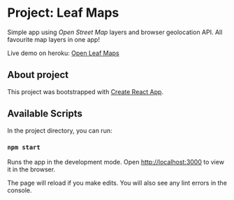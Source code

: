 # Project: Leaf Maps

Simple app using *Open Street Map* layers and browser geolocation API.
All favourite map layers in one app!

Live demo on heroku: [Open Leaf Maps](https://leafmaps.herokuapp.com/)

## About project

This project was bootstrapped with [Create React App](https://github.com/facebook/create-react-app).

## Available Scripts

In the project directory, you can run:

### `npm start`

Runs the app in the development mode.
Open [http://localhost:3000](http://localhost:3000) to view it in the browser.

The page will reload if you make edits.
You will also see any lint errors in the console.
